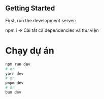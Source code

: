 ## Getting Started

First, run the development server:

npm i -> Cài tất cả dependencies và thư viện

# Chạy dự án

```bash
npm run dev
# or
yarn dev
# or
pnpm dev
# or
bun dev
```
